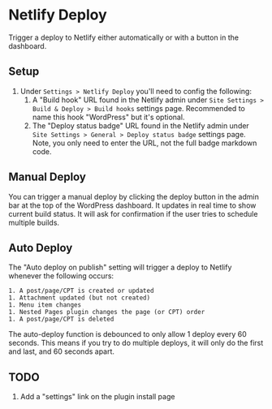 # Netlify Deploy

Trigger a deploy to Netlify either automatically or with a button in the dashboard.

## Setup

1.  Under `Settings > Netlify Deploy` you'll need to config the following:
    1. A "Build hook" URL found in the Netlify admin under `Site Settings > Build & Deploy > Build hooks` settings page. Recommended to name this hook "WordPress" but it's optional.
    1. The "Deploy status badge" URL found in the Netlify admin under `Site Settings > General > Deploy status badge` settings page. Note, you only need to enter the URL, not the full badge markdown code.

## Manual Deploy

You can trigger a manual deploy by clicking the deploy button in the admin bar at the top of the WordPress dashboard. It updates in real time to show current build status. It will ask for confirmation if the user tries to schedule multiple builds.

## Auto Deploy

The "Auto deploy on publish" setting will trigger a deploy to Netlify whenever the following occurs:

    1. A post/page/CPT is created or updated
    1. Attachment updated (but not created)
    1. Menu item changes
    1. Nested Pages plugin changes the page (or CPT) order
    1. A post/page/CPT is deleted

The auto-deploy function is debounced to only allow 1 deploy every 60 seconds. This means if you try to do multiple deploys, it will only do the first and last, and 60 seconds apart.

## TODO

1. Add a "settings" link on the plugin install page
